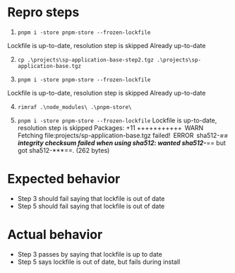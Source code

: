 # Repro steps

1. `pnpm i -store pnpm-store --frozen-lockfile`

Lockfile is up-to-date, resolution step is skipped
Already up-to-date

2. `cp .\projects\sp-application-base-step2.tgz .\projects\sp-application-base.tgz`

3. `pnpm i -store pnpm-store --frozen-lockfile`

Lockfile is up-to-date, resolution step is skipped
Already up-to-date

4. `rimraf .\node_modules\ .\pnpm-store\`

5. `pnpm i -store pnpm-store --frozen-lockfile`
Lockfile is up-to-date, resolution step is skipped
Packages: +11
+++++++++++
 WARN  Fetching file:projects/sp-application-base.tgz failed!
 ERROR  sha512-***== integrity checksum failed when using sha512: wanted sha512-***== but got sha512-***==. (262 bytes)

# Expected behavior

* Step 3 should fail saying that lockfile is out of date
* Step 5 should fail saying that lockfile is out of date

# Actual behavior

* Step 3 passes by saying that lockfile is up to date
* Step 5 says lockfile is out of date, but fails during install